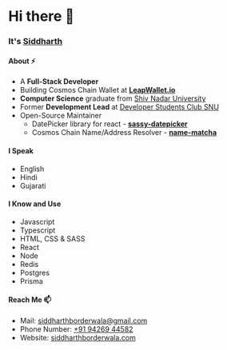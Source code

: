 # Hi there 👋

### It's [Siddharth](https://siddharthborderwala.com)

#### About ⚡
- A **Full-Stack Developer**
- Building Cosmos Chain Wallet at **[LeapWallet.io](https://leapwallet.io)**
- **Computer Science** graduate from [Shiv Nadar University](https://snu.edu.in)
- Former **Development Lead** at [Developer Students Club SNU](https://gdsc.community.dev/shiv-nadar-university-greater-noida)
- Open-Source Maintainer
  - DatePicker library for react - **[sassy-datepicker](https://github.com/sassy-labs/datepicker)**
  - Cosmos Chain Name/Address Resolver - **[name-matcha](https://github.com/leapwallet/name-matcha)**
 
#### I Speak
- English
- Hindi
- Gujarati

#### I Know and Use
- Javascript
- Typescript
- HTML, CSS & SASS
- React
- Node
- Redis
- Postgres
- Prisma

#### Reach Me 📫
- Mail: [siddharthborderwala@gmail.com](mailto:siddharthborderwala@gmail.com)
- Phone Number: [+91 94269 44582](tel:+919426944582)
- Website: [siddharthborderwala.com](https://siddharthborderwala.com)
